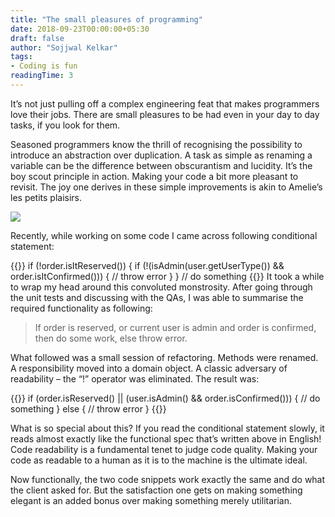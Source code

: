 ```yaml
---
title: "The small pleasures of programming"
date: 2018-09-23T00:00:00+05:30
draft: false
author: "Sojjwal Kelkar"
tags:
- Coding is fun
readingTime: 3
---
```

It’s not just pulling off a complex engineering feat that makes programmers love their jobs. There are small pleasures to be had even in your day to day tasks, if you look for them.

Seasoned programmers know the thrill of recognising the possibility to introduce an abstraction over duplication. A task as simple as renaming a variable can be the difference between obscurantism and lucidity. It’s the boy scout principle in action. Making your code a bit more pleasant to revisit. The joy one derives in these simple improvements is akin to Amelie’s les petits plaisirs.

![](https://thumbs.gfycat.com/AssuredGranularKestrel-small.gif)

Recently, while working on some code I came across following conditional statement:

{{<highlight java>}}
if (!order.isItReserved()) {
    if (!(isAdmin(user.getUserType()) && order.isItConfirmed())) {
        // throw error
    }
}
// do something
{{</highlight>}}
It took a while to wrap my head around this convoluted monstrosity. After going through the unit tests and discussing with the QAs, I was able to summarise the required functionality as following:

> If order is reserved, or current user is admin and order is confirmed, then do some work, else throw error.
  
What followed was a small session of refactoring. Methods were renamed. A responsibility moved into a domain object. A classic adversary of readability – the “!” operator was eliminated. The result was:

{{<highlight java>}}
if (order.isReserved() || (user.isAdmin() && order.isConfirmed())) {
    // do something
} else {
	// throw error
}
{{</highlight>}}

What is so special about this? If you read the conditional statement slowly, it reads almost exactly like the functional spec that’s written above in English! Code readability is a fundamental tenet to judge code quality. Making your code as readable to a human as it is to the machine is the ultimate ideal.

Now functionally, the two code snippets work exactly the same and do what the client asked for. But the satisfaction one gets on making something elegant is an added bonus over making something merely utilitarian.